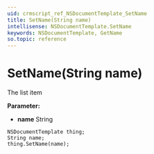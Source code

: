 ```yaml
---
uid: crmscript_ref_NSDocumentTemplate_SetName
title: SetName(String name)
intellisense: NSDocumentTemplate.SetName
keywords: NSDocumentTemplate, GetName
so.topic: reference
---
```


# SetName(String name)

The list item

**Parameter:** 
* **name** String

```crmscript
NSDocumentTemplate thing;
String name;
thing.SetName(name);
```

